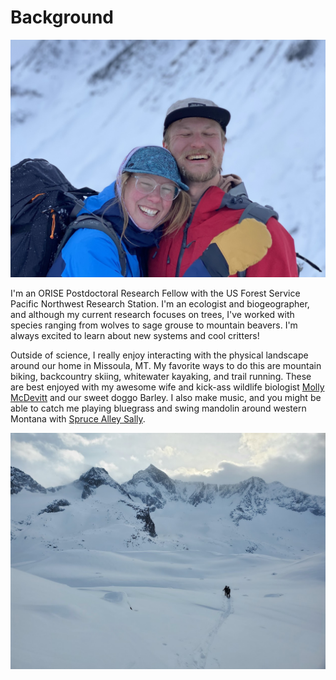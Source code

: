 # Background

<img src="../images/IMG_8642clip.jpg?raw=true"/>

I'm an ORISE Postdoctoral Research Fellow with the US Forest Service Pacific Northwest Research Station. I'm an ecologist and biogeographer, and although my current research focuses on trees, I've worked with species ranging from wolves to sage grouse to mountain beavers. I'm always excited to learn about new systems and cool critters!


Outside of science, I really enjoy interacting with the physical landscape around our home in Missoula, MT. My favorite ways to do this are mountain biking, backcountry skiing, whitewater kayaking, and trail running. These are best enjoyed with my awesome wife and kick-ass wildlife biologist [Molly McDevitt](https://www.umt.edu/environment/personnel/grads.php?ID=5830) and our sweet doggo Barley. I also make music, and you might be able to catch me playing bluegrass and swing mandolin around western Montana with [Spruce Alley Sally](https://sprucealleysally.wixsite.com/mysite). 

<img src="../images/fairy1.jpg?raw=true"/>